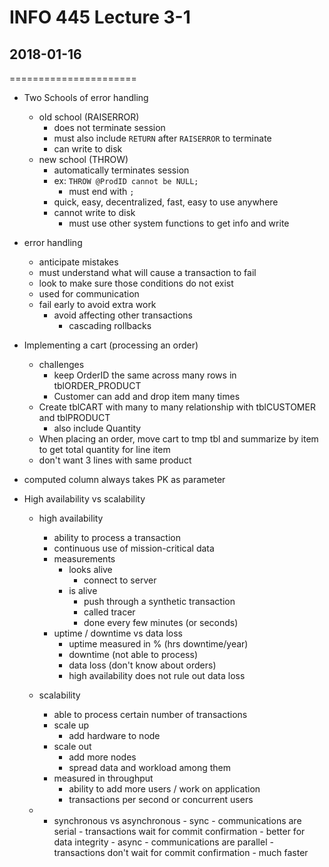 # INFO 445 Lecture 3-1
## 2018-01-16
======================

- Two Schools of error handling
    - old school (RAISERROR)
        - does not terminate session
        - must also include `RETURN` after `RAISERROR` to terminate
        - can write to disk
    - new school (THROW)
        - automatically terminates session
        - ex: `THROW @ProdID cannot be NULL;`
            - must end with `;`
        - quick, easy, decentralized, fast, easy to use anywhere
        - cannot write to disk
            - must use other system functions to get info and write
- error handling
    - anticipate mistakes
    - must understand what will cause a transaction to fail
    - look to make sure those conditions do not exist
    - used for communication
    - fail early to avoid extra work
        - avoid affecting other transactions
            - cascading rollbacks

- Implementing a cart (processing an order)
    - challenges
        - keep OrderID the same across many rows in tblORDER_PRODUCT
        - Customer can add and drop item many times
    - Create tblCART with many to many relationship with tblCUSTOMER and tblPRODUCT
        - also include Quantity
    - When placing an order, move cart to tmp tbl and summarize by item to get total quantity for line item
    - don't want 3 lines with same product

- computed column always takes PK as parameter

- High availability vs scalability
    - high availability
        - ability to process a transaction
        - continuous use of mission-critical data
        - measurements
            - looks alive
                - connect to server
            - is alive
                - push through a synthetic transaction
                - called tracer
                - done every few minutes (or seconds)
        - uptime / downtime vs data loss
            - uptime measured in % (hrs downtime/year)
            - downtime (not able to process)
            - data loss (don't know about orders)
            - high availability does not rule out data loss

    - scalability
        - able to process certain number of transactions 
        - scale up
            - add hardware to node 
        - scale out
            - add more nodes
            - spread data and workload among them
        - measured in throughput 
            - ability to add more users / work on application
            - transactions per second or concurrent users

    - - synchronous vs asynchronous
            - sync
                - communications are serial
                    - transactions wait for commit confirmation
                - better for data integrity
            - async
                - communications are parallel
                    - transactions don't wait for commit confirmation
                - much faster
